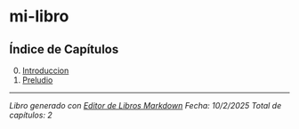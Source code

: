 # mi-libro

## Índice de Capítulos

00. [Introduccion](./00_introduccion.md)
02. [Preludio](./02_preludio.md)

---

*Libro generado con [Editor de Libros Markdown](http://localhost:3001)*
*Fecha: 10/2/2025*
*Total de capítulos: 2*
